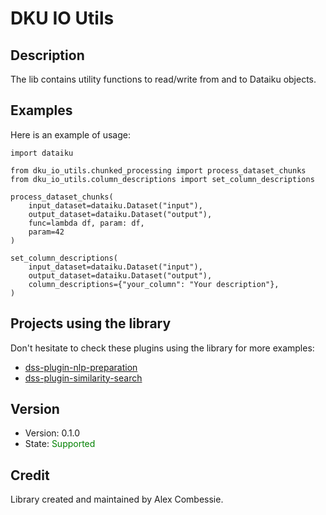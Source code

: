 # DKU IO Utils

## Description

The lib contains utility functions to read/write from and to Dataiku objects.

## Examples

Here is an example of usage:

```
import dataiku

from dku_io_utils.chunked_processing import process_dataset_chunks
from dku_io_utils.column_descriptions import set_column_descriptions

process_dataset_chunks(
    input_dataset=dataiku.Dataset("input"),
    output_dataset=dataiku.Dataset("output"),
    func=lambda df, param: df,
    param=42
)

set_column_descriptions(
    input_dataset=dataiku.Dataset("input"),
    output_dataset=dataiku.Dataset("output"),
    column_descriptions={"your_column": "Your description"},
)
```

## Projects using the library

Don't hesitate to check these plugins using the library for more examples:
- [dss-plugin-nlp-preparation](https://github.com/dataiku/dss-plugin-nlp-preparation/blob/main/custom-recipes/nlp-preparation-cleaning/recipe.py)
- [dss-plugin-similarity-search](https://github.com/dataiku/dss-plugin-similarity-search/blob/main/custom-recipes/similarity-search-query/recipe.py)

## Version

- Version: 0.1.0
- State: <span style="color:green">Supported</span>

## Credit

Library created and maintained by Alex Combessie.
